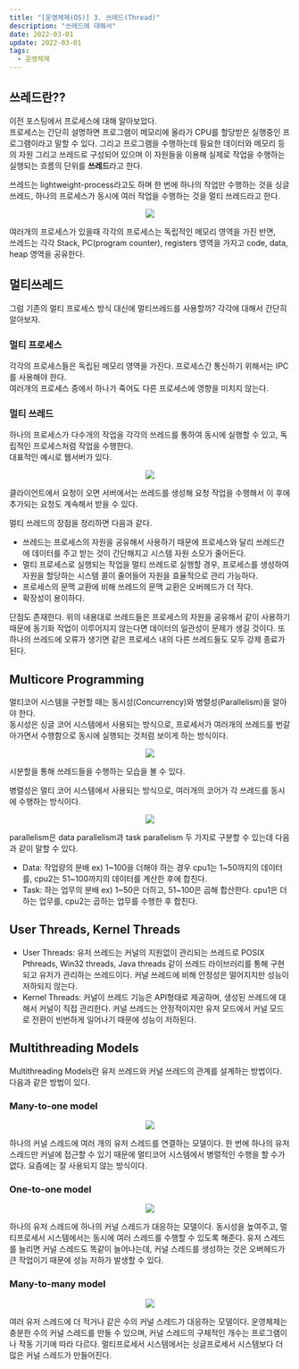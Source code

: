 ```yaml
---
title: "[운영체제(OS)] 3. 쓰레드(Thread)"
description: "쓰레드에 대해서"
date: 2022-03-01
update: 2022-03-01
tags:
  - 운영체제
---
```


## 쓰레드란??

이전 포스팅에서 프로세스에 대해 알아보았다.\
프로세스는 간단히 설명하면 프로그램이 메모리에 올라가 CPU를 할당받은 실행중인 프로그램이라고 말할 수 있다. 그리고 프로그램을 수행하는데 필요한 데이터와 메모리 등의 자원 그리고 쓰레드로 구성되어 있으며 이 자원들을 이용해 실제로 작업을 수행하는 실행되는 흐름의 단위를 **쓰레드**라고 한다.

쓰레드는 lightweight-process라고도 하며 한 번에 하나의 작업만 수행하는 것을 싱글 쓰레드, 하나의 프로세스가 동시에 여러 작업을 수행하는 것을 멀티 쓰레드라고 한다.

<p align="center">
    <img src="thre.png">
</p>

여러개의 프로세스가 있을때 각각의 프로세스는 독립적인 메모리 영역을 가진 반면,\
쓰레드는 각각 Stack, PC(program counter), registers 영역을 가지고 code, data, heap 영역을 공유한다.

## 멀티쓰레드

그럼 기존의 멀티 프로세스 방식 대신에 멀티쓰레드를 사용할까? 각각에 대해서 간단히 알아보자.

### 멀티 프로세스

각각의 프로세스들은 독립된 메모리 영역을 가진다. 프로세스간 통신하기 위해서는 IPC를 사용해야 한다.\
여러개의 프로세스 중에서 하나가 죽어도 다른 프로세스에 영향을 미치지 않는다.

### 멀티 쓰레드

하나의 프로세스가 다수개의 작업을 각각의 쓰레드를 통하여 동시에 실행할 수 있고, 독립적인 프로세스처럼 작업을 수행한다.\
대표적인 예시로 웹서버가 있다.

<p align="center">
    <img src="web.png">
</p>

클라이언트에서 요청이 오면 서버에서는 쓰레드를 생성해 요청 작업을 수행해서 이 후에 추가되는 요청도 계속해서 받을 수 있다.

멀티 쓰레드의 장점을 정리하면 다음과 같다.

- 쓰레드는 프로세스의 자원을 공유해서 사용하기 때문에 프로세스와 달리 쓰레드간에 데이터를 주고 받는 것이 간단해지고 시스템 자원 소모가 줄어든다.
- 멀티 프로세스로 실행되는 작업을 멀티 쓰레드로 실행할 경우, 프로세스를 생성하여 자원을 할당하는 시스템 콜이 줄어들어 자원을 효율적으로 관리 가능하다.
- 프로세스의 문맥 교환에 비해 쓰레드의 문맥 교환은 오버헤드가 더 작다.
- 확장성이 용이하다.

단점도 존재한다. 위의 내용대로 쓰레드들은 프로세스의 자원을 공유해서 같이 사용하기 때문에 동기화 작업이 이루어지지 않는다면 데이터의 일관성이 문제가 생길 것이다. 또 하나의 쓰레드에 오류가 생기면 같은 프로세스 내의 다른 쓰레드들도 모두 강제 종료가 된다.

## Multicore Programming

멀티코어 시스템을 구현할 때는 동시성(Concurrency)와 병렬성(Parallelism)을 알아야 한다.\
동시성은 싱글 코어 시스템에서 사용되는 방식으로, 프로세서가 여러개의 쓰레드를 번갈아가면서 수행함으로 동시에 실행되는 것처럼 보이게 하는 방식이다.

<p align="center">
    <img src="s.png">
</p>

시분할을 통해 쓰레드들을 수행하는 모습을 볼 수 있다.

병렬성은 멀티 코어 시스템에서 사용되는 방식으로, 여러개의 코어가 각 쓰레드를 동시에 수행하는 방식이다.

<p align="center">
    <img src="m.png">
</p>

parallelism은 data parallelism과 task parallelism 두 가지로 구분할 수 있는데 다음과 같이 말할 수 있다.

- Data: 작업량의 분배 ex) 1~100을 더해야 하는 경우 cpu1는 1~50까지의 데이터를, cpu2는 51~100까지의 데이터를 계산한 후에 합친다.
- Task: 하는 업무의 분배 ex) 1~50은 더하고, 51~100은 곱해 합산한다. cpu1은 더하는 업무를, cpu2는 곱하는 업무를 수행한 후 합친다.

## User Threads, Kernel Threads

- User Threads: 유저 쓰레드는 커널의 지원없이 관리되는 쓰레드로 POSIX Pthreads, Win32 threads, Java threads 같이 쓰레드 라이브러리를 통해 구현되고 유저가 관리하는 쓰레드이다. 커널 쓰레드에 비해 안정성은 떨어지지만 성능이 저하되지 않는다.
- Kernel Threads: 커널이 쓰레드 기능은 API형태로 제공하며, 생성된 쓰레드에 대해서 커널이 직접 관리한다. 커널 쓰레드는 안정적이지만 유저 모드에서 커널 모드로 전환이 빈번하게 일어나기 때문에 성능이 저하된다.

## Multithreading Models

Multithreading Models란 유저 쓰레드와 커널 쓰레드의 관계를 설계하는 방법이다. 다음과 같은 방법이 있다.

### Many-to-one model

<p align="center">
    <img src="mo.png">
</p>

하나의 커널 스레드에 여러 개의 유저 스레드를 연결하는 모델이다. 한 번에 하나의 유저 스레드만 커널에 접근할 수 있기 때문에 멀티코어 시스템에서 병렬적인 수행을 할 수가 없다. 요즘에는 잘 사용되지 않는 방식이다.

### One-to-one model

<p align="center">
    <img src="oo.png">
</p>

하나의 유저 스레드에 하나의 커널 스레드가 대응하는 모델이다. 동시성을 높여주고, 멀티프로세서 시스템에서는 동시에 여러 스레드를 수행할 수 있도록 해준다. 유저 스레드를 늘리면 커널 스레드도 똑같이 늘어나는데, 커널 스레드를 생성하는 것은 오버헤드가 큰 작업이기 때문에 성능 저하가 발생할 수 있다.

### Many-to-many model

<p align="center">
    <img src="mm.png">
</p>

여러 유저 스레드에 더 적거나 같은 수의 커널 스레드가 대응하는 모델이다. 운영체제는 충분한 수의 커널 스레드를 만들 수 있으며, 커널 스레드의 구체적인 개수는 프로그램이나 작동 기기에 따라 다르다. 멀티프로세서 시스템에서는 싱글프로세서 시스템보다 더 많은 커널 스레드가 만들어진다.
